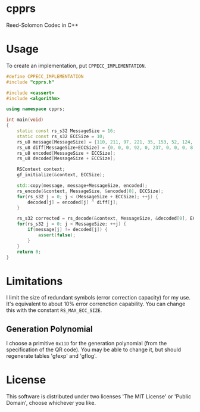 # cpprs
Reed-Solomon Codec in C++

# Usage
To create an implementation, put `CPPECC_IMPLEMENTATION`.

``` cpp
#define CPPECC_IMPLEMENTATION
#include "cpprs.h"

#include <cassert>
#include <algorithm>

using namespace cpprs;

int main(void)
{
    static const rs_s32 MessageSize = 16;
    static const rs_s32 ECCSize = 10;
    rs_u8 message[MessageSize] = {110, 211, 97, 221, 35, 153, 52, 124, 191, 109, 194, 65, 59, 242, 74, 22};
    rs_u8 diff[MessageSize+ECCSize] = {0, 0, 0, 92, 0, 237, 0, 0, 0, 8, 153, 0, 0, 0, 0, 0, 0, 0, 0, 0, 161, 0, 0, 0, 0, 0};
    rs_u8 encoded[MessageSize + ECCSize];
    rs_u8 decoded[MessageSize + ECCSize];

    RSContext context;
    gf_initialize(&context, ECCSize);

    std::copy(message, message+MessageSize, encoded);
    rs_encode(&context, MessageSize, &encoded[0], ECCSize);
    for(rs_s32 j = 0; j < (MessageSize + ECCSize); ++j) {
        decoded[j] = encoded[j] ^ diff[j];
    }

    rs_s32 corrected = rs_decode(&context, MessageSize, &decoded[0], ECCSize);
    for(rs_s32 j = 0; j < MessageSize; ++j) {
        if(message[j] != decoded[j]) {
            assert(false);
        }
    }
    return 0;
}
```

# Limitations
I limit the size of redundant symbols (error correction capacity) for my use. It's equivalent to about 10% error correnction capability.
You can change this with the constant `RS_MAX_ECC_SIZE`.

## Generation Polynomial
I choose a primitive `0x11D` for the generation polynomial (from the specification of the QR code).
You may be able to change it, but should regenerate tables 'gfexp' and 'gflog'.

# License
This software is distributed under two licenses 'The MIT License' or 'Public Domain', choose whichever you like.

